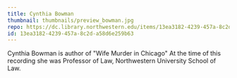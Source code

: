 ```yaml
---
title: Cynthia Bowman
thumbnail: thumbnails/preview_bowman.jpg
repo: https://dc.library.northwestern.edu/items/13ea3182-4239-457a-8c2d-a58d6e259b63
id: 13ea3182-4239-457a-8c2d-a58d6e259b63
---
```

Cynthia Bowman is author of "Wife Murder in Chicago" At the time of this recording she was Professor of Law, Northwestern University School of Law.
